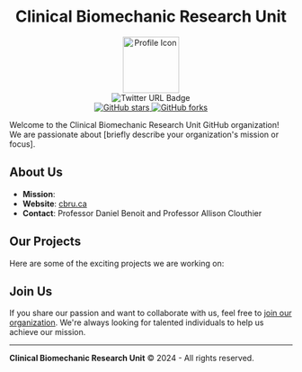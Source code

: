 <div id="header" align="center">
  <h1>Clinical Biomechanic Research Unit</h1>
  <img src="[profile/media/TWITTER_PROFILE ICON.png](https://raw.githubusercontent.com/Clinical-Biomechanics-Research-Unit/.github/main/profile/media/TWITTER_PROFILE%20ICON.png)" width="100" alt="Profile Icon"/>
</div>

<div align="center">
  <img src="https://img.shields.io/twitter/url?url=https%3A%2F%2Fx.com%2FCBRUottawa" alt="Twitter URL Badge"/>
</div>

<div align="center">
  <a href="https://github.com/Clinical-Biomechanics-Research-Unit">
    <img src="https://img.shields.io/github/stars/Clinical-Biomechanics-Research-Unit" alt="GitHub stars"/>
  </a>
  <a href="https://github.com/Clinical-Biomechanics-Research-Unit">
    <img src="https://img.shields.io/github/forks/Clinical-Biomechanics-Research-Unit/.github" alt="GitHub forks"/>
  </a>
</div>

Welcome to the Clinical Biomechanic Research Unit GitHub organization! We are passionate about [briefly describe your organization's mission or focus].

## About Us

- **Mission**: 
- **Website**: [cbru.ca](http://cbru.ca)
- **Contact**: Professor Daniel Benoit and Professor Allison Clouthier

## Our Projects

Here are some of the exciting projects we are working on:

## Join Us

If you share our passion and want to collaborate with us, feel free to [join our organization](https://github.com/your-org-name). We're always looking for talented individuals to help us achieve our mission.

---

**Clinical Biomechanic Research Unit** &copy; 2024 - All rights reserved.
